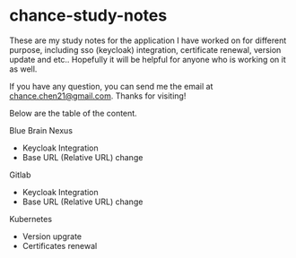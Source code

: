 # chance-study-notes

These are my study notes for the application I have worked on for different purpose, including sso (keycloak) integration, certificate renewal, version update and etc.. Hopefully it will be helpful for anyone who is working on it as well.

If you have any question, you can send me the email at chance.chen21@gmail.com. Thanks for visiting!

Below are the table of the content.

Blue Brain Nexus
- Keycloak Integration
- Base URL (Relative URL) change

Gitlab
- Keycloak Integration
- Base URL (Relative URL) change

Kubernetes
- Version upgrate
- Certificates renewal

